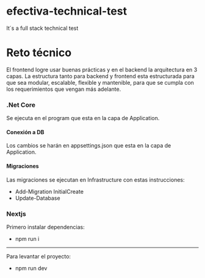 # efectiva-technical-test
  It´s a full stack technical test 

# Reto técnico

El frontend logre usar buenas prácticas y en el backend la arquitectura en 3 capas.
La estructura tanto para backend y frontend esta estructurada para que sea modular, escalable, flexible y mantenible, para que se cumpla con los requerimientos que vengan más adelante.

### .Net Core

Se ejecuta en el program que esta en la capa de Application.

#### Conexión a DB

Los cambios se harán en appsettings.json que esta en la capa de Application.

#### Migraciones

Las migraciones se ejecutan en Infrastructure con estas instrucciones:
- Add-Migration InitialCreate
- Update-Database

### Nextjs
Primero instalar dependencias:
- npm run i

-------------
Para levantar el proyecto:
- npm run dev


